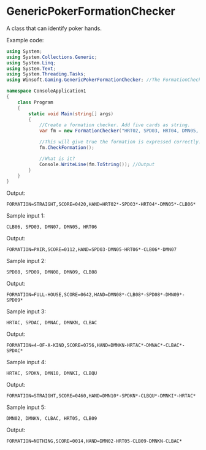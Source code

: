 # GenericPokerFormationChecker
A class that can identify poker hands.

Example code:

```C#
using System;
using System.Collections.Generic;
using System.Linq;
using System.Text;
using System.Threading.Tasks;
using Winsoft.Gaming.GenericPokerFormationChecker; //The FormationChecker class.

namespace ConsoleApplication1
{
    class Program
    {
        static void Main(string[] args)
        {
            //Create a formation checker. Add five cards as string.
            var fm = new FormationChecker("HRT02, SPD03, HRT04, DMN05, CLB06"); //Input

            //This will give true the formation is expressed correctly.
            fm.CheckFormation();

            //What is it?
            Console.WriteLine(fm.ToString()); //Output
        }
    }
}
```

Output:

`FORMATION=STRAIGHT,SCORE=0420,HAND=HRT02*-SPD03*-HRT04*-DMN05*-CLB06*`

Sample input 1:

`CLB06, SPD03, DMN07, DMN05, HRT06`

Output:

`FORMATION=PAIR,SCORE=0112,HAND=SPD03-DMN05-HRT06*-CLB06*-DMN07`

Sample input 2:

`SPD08, SPD09, DMN08, DMN09, CLB08`

Output:

`FORMATION=FULL-HOUSE,SCORE=0642,HAND=DMN08*-CLB08*-SPD08*-DMN09*-SPD09*`

Sample input 3:

`HRTAC, SPDAC, DMNAC, DMNKN, CLBAC`

Output:

`FORMATION=4-OF-A-KIND,SCORE=0756,HAND=DMNKN-HRTAC*-DMNAC*-CLBAC*-SPDAC*`

Sample input 4:

`HRTAC, SPDKN, DMN10, DMNKI, CLBQU`

Output:

`FORMATION=STRAIGHT,SCORE=0460,HAND=DMN10*-SPDKN*-CLBQU*-DMNKI*-HRTAC*`

Sample input 5:

`DMN02, DMNKN, CLBAC, HRT05, CLB09`

Output:

`FORMATION=NOTHING,SCORE=0014,HAND=DMN02-HRT05-CLB09-DMNKN-CLBAC*`
